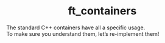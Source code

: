 <h1 align="center">ft_containers</h1>
The standard C++ containers have all a specific usage.<br>
To make sure you understand them, let’s re-implement them!
